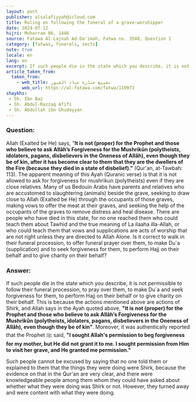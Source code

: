 ```yaml
---
layout: post
publisher: alsalafiyyah@icloud.com
title: Ruling on following the funeral of a grave-worshipper
date: 2024-07-12
hijri: Muharram 06, 1446
source: Fatawa Al-Lajnah Ad-Da'imah, Fatwa no. 3548, Question 1
category: [fatwas, funerals, sects]
note: true
locale: en
lang: en
excerpt: If such people die in the state which you describe, it is not permissible to follow their funeral procession, to pray over them, to make Du'a and seek forgiveness for them.
article_taken_from: 
  taken_from:
    - web_title: تشييع جنازة عباد القبور
      web_url: https://al-fatawa.com/fatwa/110973
shaykhs: 
 - Sh. Ibn Baz
 - Sh. Abdul-Razzaq Afifi
 - Sh. Abdullah ibn Ghudayyan
---
```

### Question: 
Allah (Exalted be He) says, "**It is not (proper) for the Prophet and those who believe to ask Allâh’s Forgiveness for the Mushrikûn (polytheists, idolaters, pagans, disbelievers in the Oneness of Allâh), even though they be of kin, after it has become clear to them that they are the dwellers of the Fire (because they died in a state of disbelief)."** (Qur'an, at-Tawbah: 113). The apparent meaning of this Ayah (Quranic verse) is that it is not allowed to ask for forgiveness for mushrikun (polytheists) even if they are close relatives. Many of us Bedouin Arabs have parents and relatives who are accustomed to slaughtering (animals) beside the grave, seeking to draw close to Allah (Exalted be He) through the occupants of those graves, making vows to offer the meat at their graves, and seeking the help of the occupants of the graves to remove distress and heal disease. There are people who have died in this state, for no one reached them who could teach them about Tawhid and the true meaning of La ilaaha illa-Allah, or who could teach them that vows and supplications are acts of worship that are not right unless they are directed to Allah Alone. Is it correct to walk in their funeral procession, to offer funeral prayer over them, to make Du`a (supplication) and to seek forgiveness for them, to perform Hajj on their behalf and to give charity on their behalf? 

### Answer: 
If such people die in the state which you describe, it is not permissible to follow their funeral procession, to pray over them, to make Du`a and seek forgiveness for them, to perform Hajj on their behalf or to give charity on their behalf. This is because the actions mentioned above are actions of Shirk, and Allah says in the Ayah quoted above, **"It is not (proper) for the Prophet and those who believe to ask Allâh’s Forgiveness for the Mushrikûn (polytheists, idolaters, pagans, disbelievers in the Oneness of Allâh), even though they be of kin"**. Moreover, it was authentically reported that the Prophet ﷺ said, **"I sought Allah's permission to beg forgiveness for my mother, but He did not grant it to me. I sought permission from Him to visit her grave, and He granted me permission."** 

Such people cannot be excused by saying that no one told them or explained to them that the things they were doing were Shirk, because the evidence on that in the Qur'an are very clear, and there were knowledgeable people among them whom they could have asked about whether what they were doing was Shirk or not. However, they turned away and were content with what they were doing. 
